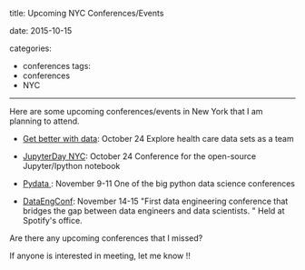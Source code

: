 title: Upcoming NYC Conferences/Events

date: 2015-10-15

categories:
- conferences
tags:
- conferences
- NYC


---

Here are some upcoming conferences/events in New York that I am planning to attend.

- [Get better with data](http://getbetterwithdata.com/index.html): October 24
Explore health care data sets as a team


- [JupyterDay NYC](https://www.eventbrite.com/e/jupyterday-nyc-tickets-19083254528): October 24
Conference for the open-source Jupyter/Ipython notebook

- [Pydata ](http://nyc2015.pydata.org/) : November 9-11
One of the big python data science conferences

- [DataEngConf](http://www.dataengconf.com/): November 14-15
"First data engineering conference that bridges the gap between data engineers and data scientists. "
Held at Spotify's office.

Are there any upcoming conferences that I missed?

If anyone is interested in meeting, let me know !!
